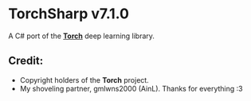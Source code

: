 # TorchSharp v7.1.0
A C# port of the [**Torch**](https://github.com/torch/torch7) deep learning library.

## Credit:
- Copyright holders of the **Torch** project.
- My shoveling partner, gmlwns2000 (AinL). Thanks for everything :3
